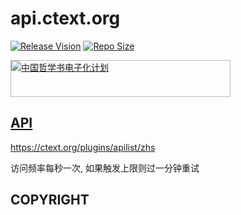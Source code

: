 # api.ctext.org

[![Release Vision](https://img.shields.io/badge/release-v0.2.x-ff69b4.svg)](https://github.com/GalAster/api.ctext.org/releases)
[![Repo Size](https://img.shields.io/github/repo-size/GalAster/api.ctext.org.svg)](https://github.com/GalAster/api.ctext.org.git)

<div style="width: 350px; height: 57px; border: 1px solid #BBBBBB;"><a href="https://ctext.org/zh"><img src="https://ctext.org/logos/ctplogo5.gif" border="0" alt="中国哲学书电子化计划" /></a></div>

## [API](https://ctext.org/tools/api/zhs)

https://ctext.org/plugins/apilist/zhs

访问频率每秒一次, 如果触发上限则过一分钟重试

## COPYRIGHT